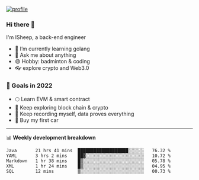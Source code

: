 [![profile](http://img.codelin.xyz/hello-im-isheep.svg)](https://www.calligrapher.ai/)

### Hi there 🐏

I'm ISheep, a back-end engineer

- 🔭 I’m currently learning golang
- 💬 Ask me about anything
- 😄 Hobby: badminton & coding
- 👓 explore crypto and Web3.0

### 🚀 Goals in 2022
+ 🌕 Learn EVM & smart contract
+ 🤔 Keep exploring block chain & crypto
+ 🐏 Keep recording myself, data proves everything
+ 🚗 Buy my first car

-------

📊 **Weekly development breakdown**
<!--START_SECTION:waka-->
```text
Java       21 hrs 41 mins  ███████████████████░░░░░░   76.32 % 
YAML       3 hrs 2 mins    ██▓░░░░░░░░░░░░░░░░░░░░░░   10.72 % 
Markdown   1 hr 38 mins    █▒░░░░░░░░░░░░░░░░░░░░░░░   05.78 % 
XML        1 hr 24 mins    █▒░░░░░░░░░░░░░░░░░░░░░░░   04.95 % 
SQL        12 mins         ▒░░░░░░░░░░░░░░░░░░░░░░░░   00.73 % 
```
<!--END_SECTION:waka-->
